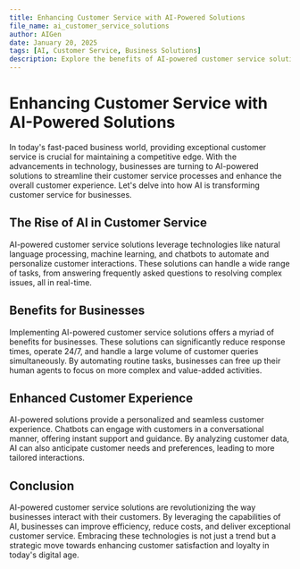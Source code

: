 ```yaml
---
title: Enhancing Customer Service with AI-Powered Solutions
file_name: ai_customer_service_solutions
author: AIGen
date: January 20, 2025
tags: [AI, Customer Service, Business Solutions]
description: Explore the benefits of AI-powered customer service solutions for businesses and how they can revolutionize customer interactions.
---
```


# Enhancing Customer Service with AI-Powered Solutions

In today's fast-paced business world, providing exceptional customer service is crucial for maintaining a competitive edge. With the advancements in technology, businesses are turning to AI-powered solutions to streamline their customer service processes and enhance the overall customer experience. Let's delve into how AI is transforming customer service for businesses.

## The Rise of AI in Customer Service

AI-powered customer service solutions leverage technologies like natural language processing, machine learning, and chatbots to automate and personalize customer interactions. These solutions can handle a wide range of tasks, from answering frequently asked questions to resolving complex issues, all in real-time.

## Benefits for Businesses

Implementing AI-powered customer service solutions offers a myriad of benefits for businesses. These solutions can significantly reduce response times, operate 24/7, and handle a large volume of customer queries simultaneously. By automating routine tasks, businesses can free up their human agents to focus on more complex and value-added activities.

## Enhanced Customer Experience

AI-powered solutions provide a personalized and seamless customer experience. Chatbots can engage with customers in a conversational manner, offering instant support and guidance. By analyzing customer data, AI can also anticipate customer needs and preferences, leading to more tailored interactions.

## Conclusion

AI-powered customer service solutions are revolutionizing the way businesses interact with their customers. By leveraging the capabilities of AI, businesses can improve efficiency, reduce costs, and deliver exceptional customer service. Embracing these technologies is not just a trend but a strategic move towards enhancing customer satisfaction and loyalty in today's digital age.